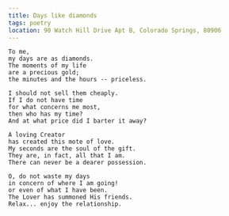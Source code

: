 ```yaml
---
title: Days like diamonds
tags: poetry
location: 90 Watch Hill Drive Apt B, Colorado Springs, 80906
---
```


    To me,
    my days are as diamonds.
    The moments of my life
    are a precious gold;
    the minutes and the hours -- priceless.

    I should not sell them cheaply.
    If I do not have time
    for what concerns me most,
    then who has my time?
    And at what price did I barter it away?

    A loving Creator
    has created this mote of love.
    My seconds are the soul of the gift.
    They are, in fact, all that I am.
    There can never be a dearer possession.

    O, do not waste my days
    in concern of where I am going!
    or even of what I have been.
    The Lover has summoned His friends.
    Relax... enjoy the relationship.


